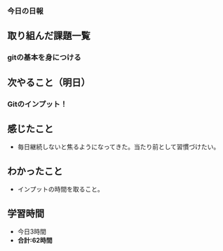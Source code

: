 ### 今日の日報
## 取り組んだ課題一覧
### gitの基本を身につける
## 次やること（明日）
### Gitのインプット！
## 感じたこと
- 毎日継続しないと焦るようになってきた。当たり前として習慣づけたい。
## わかったこと
- インプットの時間を取ること。
## 学習時間
- 今日3時間
- **合計:62時間**
